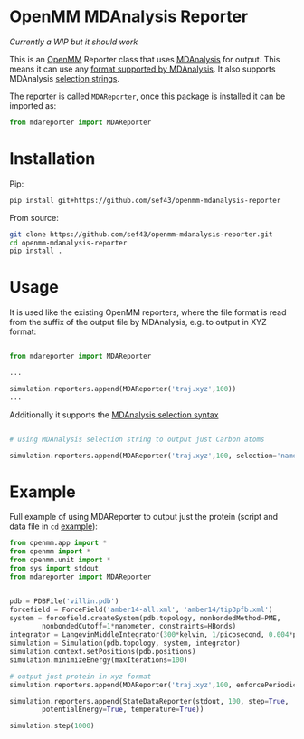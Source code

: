 # OpenMM MDAnalysis Reporter

*Currently a WIP but it should work* 

This is an [OpenMM](https://openmm.org/) Reporter class that uses [MDAnalysis](https://www.mdanalysis.org/) for output. This means it can use any [format supported by MDAnalysis](https://userguide.mdanalysis.org/stable/formats/index.html).
It also supports MDAnalysis [selection strings](https://docs.mdanalysis.org/stable/documentation_pages/selections.html).

The reporter is called `MDAReporter`, once this package is installed it can be imported as:
```python
from mdareporter import MDAReporter
```

# Installation
Pip:
```bash
pip install git+https://github.com/sef43/openmm-mdanalysis-reporter
```
From source:
```bash
git clone https://github.com/sef43/openmm-mdanalysis-reporter.git
cd openmm-mdanalysis-reporter
pip install .
```


# Usage
It is used like the existing OpenMM reporters, where the file format is read from the suffix of the output file by MDAnalysis, e.g. to output in XYZ format:
```python

from mdareporter import MDAReporter

...

simulation.reporters.append(MDAReporter('traj.xyz',100))
...

```

Additionally it supports the [MDAnalysis selection syntax](https://docs.mdanalysis.org/stable/documentation_pages/selections.html)
```python

# using MDAnalysis selection string to output just Carbon atoms

simulation.reporters.append(MDAReporter('traj.xyz',100, selection='name C'))
```

# Example

Full example of using MDAReporter to output just the protein (script and data file in `cd` [example](./example)):
```python
from openmm.app import *
from openmm import *
from openmm.unit import *
from sys import stdout
from mdareporter import MDAReporter


pdb = PDBFile('villin.pdb')
forcefield = ForceField('amber14-all.xml', 'amber14/tip3pfb.xml')
system = forcefield.createSystem(pdb.topology, nonbondedMethod=PME,
        nonbondedCutoff=1*nanometer, constraints=HBonds)
integrator = LangevinMiddleIntegrator(300*kelvin, 1/picosecond, 0.004*picoseconds)
simulation = Simulation(pdb.topology, system, integrator)
simulation.context.setPositions(pdb.positions)
simulation.minimizeEnergy(maxIterations=100)

# output just protein in xyz format
simulation.reporters.append(MDAReporter('traj.xyz',100, enforcePeriodicBox=False, selection="protein"))

simulation.reporters.append(StateDataReporter(stdout, 100, step=True,
        potentialEnergy=True, temperature=True))

simulation.step(1000)
    
```
